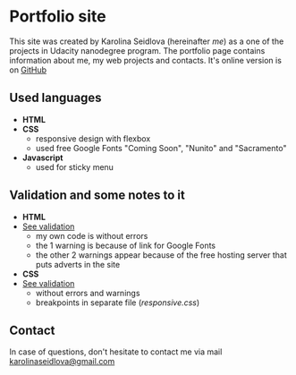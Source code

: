 # Portfolio site
This site was created by Karolina Seidlova (hereinafter _me_) as a one of the projects in Udacity nanodegree program. The portfolio page contains information about me, my web projects and contacts. It's online version is on [GitHub](https://bckarolinaseidlova.github.io/portfolio/)

## Used languages
- **HTML**
- **CSS**
    - responsive design with flexbox
    - used free Google Fonts "Coming Soon", "Nunito" and "Sacramento"
- **Javascript**
    -  used for sticky menu

## Validation and some notes to it
- **HTML**
- [See validation](https://validator.w3.org/nu/?doc=http%3A%2F%2Fseidka.unas.cz)
    - my own code is without errors
    - the 1 warning is because of link for Google Fonts
    - the other 2 warnings appear because of the free hosting server that puts adverts in the site
- **CSS** 
- [See validation](https://jigsaw.w3.org/css-validator/validator?uri=seidka.unas.cz&profile=css3svg&usermedium=all&warning=1&vextwarning=&lang=en)
    - without errors and warnings
    - breakpoints in separate file (_responsive.css_)

## Contact
In case of questions, don't hesitate to contact me via mail karolinaseidlova@gmail.com


